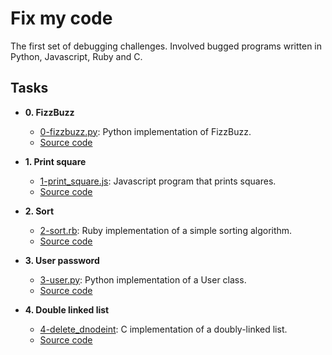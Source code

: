 # Fix my code

The first set of debugging challenges. Involved bugged programs written in
Python, Javascript, Ruby and C.

## Tasks

- **0. FizzBuzz**

  - [0-fizzbuzz.py](./0-fizzbuzz.py): Python implementation of FizzBuzz.
  - [Source code](https://github.com/holbertonschool/0x00-Fix_My_Code_Challenge/blob/master/0-fizzbuzz.py)

- **1. Print square**

  - [1-print_square.js](./1-print_square.js): Javascript program that prints squares.
  - [Source code](https://github.com/holbertonschool/0x00-Fix_My_Code_Challenge/blob/master/1-print_square.js)

- **2. Sort**

  - [2-sort.rb](./2-sort.rb): Ruby implementation of a simple sorting algorithm.
  - [Source code](https://github.com/holbertonschool/0x00-Fix_My_Code_Challenge/blob/master/2-sort.rb)

- **3. User password**

  - [3-user.py](./3-user.py): Python implementation of a User class.
  - [Source code](https://github.com/holbertonschool/0x00-Fix_My_Code_Challenge/blob/master/3-user.py)

- **4. Double linked list**
  - [4-delete_dnodeint](./4-delete_dnodeint/): C implementation of a
    doubly-linked list.
  - [Source code](https://github.com/holbertonschool/0x00-Fix_My_Code_Challenge/tree/master/4-delete_dnodeint)
